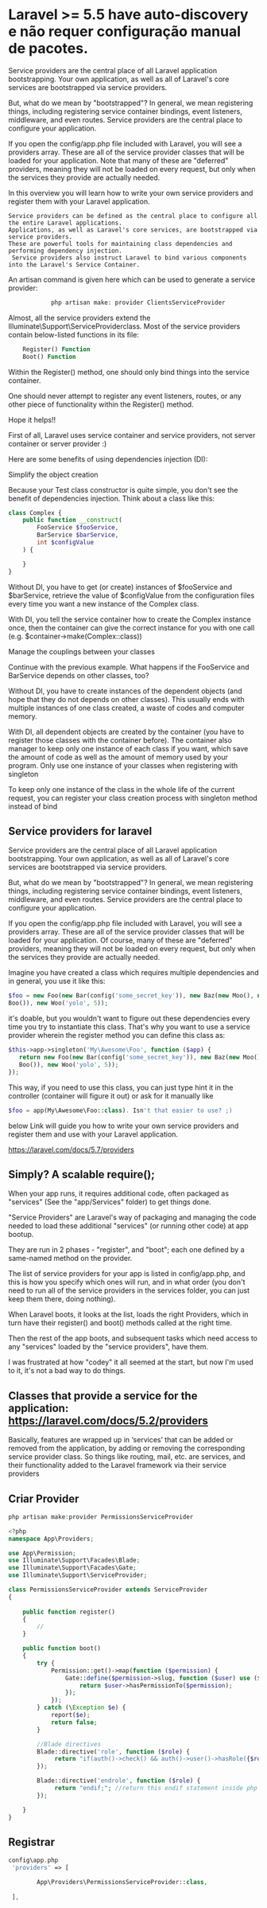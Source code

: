# Laravel >= 5.5 have auto-discovery e não requer configuração manual de pacotes.

Service providers are the central place of all Laravel application bootstrapping. Your own application, as well as all of Laravel's core services are bootstrapped via service providers.

But, what do we mean by "bootstrapped"? In general, we mean registering things, including registering service container bindings, event listeners, middleware, and even routes. Service providers are the central place to configure your application.

If you open the config/app.php file included with Laravel, you will see a providers array. These are all of the service provider classes that will be loaded for your application. Note that many of these are "deferred" providers, meaning they will not be loaded on every request, but only when the services they provide are actually needed.

In this overview you will learn how to write your own service providers and register them with your Laravel application.

    Service providers can be defined as the central place to configure all the entire Laravel applications. 
    Applications, as well as Laravel's core services, are bootstrapped via service providers. 
    These are powerful tools for maintaining class dependencies and performing dependency injection.
     Service providers also instruct Laravel to bind various components into the Laravel's Service Container.

An artisan command is given here which can be used to generate a service provider:
```php
            php artisan make: provider ClientsServiceProvider  
```
Almost, all the service providers extend the Illuminate\Support\ServiceProviderclass. Most of the service providers contain below-listed functions in its file:
```php
    Register() Function
    Boot() Function
```
Within the Register() method, one should only bind things into the service container.

One should never attempt to register any event listeners, routes, or any other piece of functionality within the Register() method.

Hope it helps!!


First of all, Laravel uses service container and service providers, not server container or server provider :)

Here are some benefits of using dependencies injection (DI):

Simplify the object creation

Because your Test class constructor is quite simple, you don't see the benefit of dependencies injection. Think about a class like this:
```php
class Complex {
    public function __construct(
        FooService $fooService,
        BarService $barService,
        int $configValue
    ) {

    }
}
```
Without DI, you have to get (or create) instances of $fooService and $barService, retrieve the value of $configValue from the configuration files every time you want a new instance of the Complex class.

With DI, you tell the service container how to create the Complex instance once, then the container can give the correct instance for you with one call (e.g. $container->make(Complex::class))

Manage the couplings between your classes

Continue with the previous example. What happens if the FooService and BarService depends on other classes, too?

Without DI, you have to create instances of the dependent objects (and hope that they do not depends on other classes). This usually ends with multiple instances of one class created, a waste of codes and computer memory.

With DI, all dependent objects are created by the container (you have to register those classes with the container before). The container also manager to keep only one instance of each class if you want, which save the amount of code as well as the amount of memory used by your program.
Only use one instance of your classes when registering with singleton

To keep only one instance of the class in the whole life of the current request, you can register your class creation process with singleton method instead of bind


## Service providers for laravel

Service providers are the central place of all Laravel application bootstrapping. Your own application, as well as all of Laravel's core services are bootstrapped via service providers.

But, what do we mean by "bootstrapped"? In general, we mean registering things, including registering service container bindings, event listeners, middleware, and even routes. Service providers are the central place to configure your application.

If you open the config/app.php file included with Laravel, you will see a providers array. These are all of the service provider classes that will be loaded for your application. Of course, many of these are "deferred" providers, meaning they will not be loaded on every request, but only when the services they provide are actually needed.

Imagine you have created a class which requires multiple dependencies and in general, you use it like this:
```php
$foo = new Foo(new Bar(config('some_secret_key')), new Baz(new Moo(), new 
Boo()), new Woo('yolo', 5));
```
it's doable, but you wouldn't want to figure out these dependencies every time you try to instantiate this class. That's why you want to use a service provider wherein the register method you can define this class as:
```php
$this->app->singleton('My\Awesome\Foo', function ($app) {
   return new Foo(new Bar(config('some_secret_key')), new Baz(new Moo(), new 
   Boo()), new Woo('yolo', 5));
});
```
This way, if you need to use this class, you can just type hint it in the controller (container will figure it out) or ask for it manually like
```php
$foo = app(My\Awesome\Foo::class). Isn't that easier to use? ;)
```
below Link will guide you how to write your own service providers and register them and use with your Laravel application.

https://laravel.com/docs/5.7/providers



## Simply? A scalable require();

When your app runs, it requires additional code, often packaged as "services" (See the "app/Services" folder) to get things done.

"Service Providers" are Laravel's way of packaging and managing the code needed to load these additional "services" (or running other code) at app bootup.

They are run in 2 phases - "register", and "boot"; each one defined by a same-named method on the provider.

The list of service providers for your app is listed in config/app.php, and this is how you specify which ones will run, and in what order (you don't need to run all of the service providers in the services folder, you can just keep them there, doing nothing).

When Laravel boots, it looks at the list, loads the right Providers, which in turn have their register() and boot() methods called at the right time.

Then the rest of the app boots, and subsequent tasks which need access to any "services" loaded by the "service providers", have them.

I was frustrated at how "codey" it all seemed at the start, but now I'm used to it, it's not a bad way to do things.



## Classes that provide a service for the application: https://laravel.com/docs/5.2/providers

Basically, features are wrapped up in ‘services’ that can be added or removed from the application, by adding or removing the corresponding service provider class. So things like routing, mail, etc. are services, and their functionality added to the Laravel framework via their service providers


## Criar Provider
```php
php artisan make:provider PermissionsServiceProvider

<?php
namespace App\Providers;

use App\Permission;
use Illuminate\Support\Facades\Blade;
use Illuminate\Support\Facades\Gate;
use Illuminate\Support\ServiceProvider;

class PermissionsServiceProvider extends ServiceProvider
{
   
    public function register()
    {
        //
    }

    public function boot()
    {
        try {
            Permission::get()->map(function ($permission) {
                Gate::define($permission->slug, function ($user) use ($permission) {
                    return $user->hasPermissionTo($permission);
                });
            });
        } catch (\Exception $e) {
            report($e);
            return false;
        }

        //Blade directives
        Blade::directive('role', function ($role) {
             return "if(auth()->check() && auth()->user()->hasRole({$role})) :"; //return this if statement inside php tag
        });

        Blade::directive('endrole', function ($role) {
             return "endif;"; //return this endif statement inside php tag
        });

    }
}
```

## Registrar
```php
config\app.php
 'providers' => [

        App\Providers\PermissionsServiceProvider::class,
    
 ],
```

